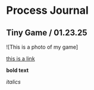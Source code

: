 # Process Journal

## Tiny Game / 01.23.25

![This is a photo of my game]

[this is a link]()

**bold text**

_italics_

